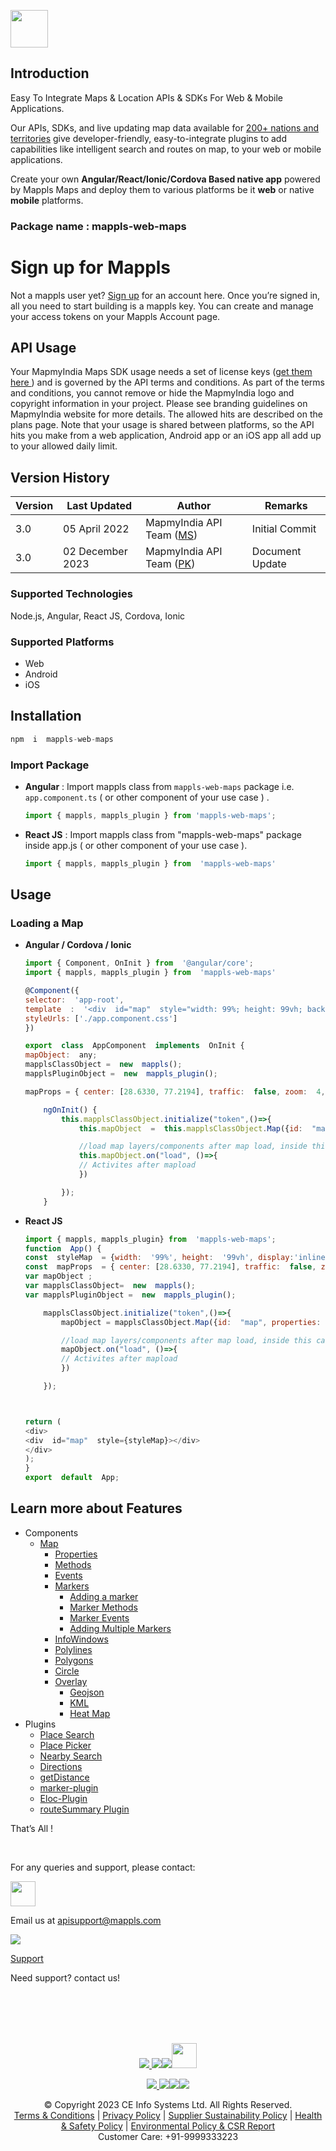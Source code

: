 [<img src="https://cdn-public.mappls.com/about-mappls/assets/images/mappls-logo.svg" height="60"/> </p>](https://about.mappls.com/api/maps)

## Introduction

Easy To Integrate Maps & Location APIs & SDKs For Web & Mobile Applications.
  

Our APIs, SDKs, and live updating map data available for [200+ nations and territories](https://github.com/MapmyIndia/mapmyindia-rest-api/blob/master/docs/countryISO.md) give developer-friendly, easy-to-integrate plugins to add capabilities like intelligent
search and routes on map, to your web or mobile applications.

Create your own **Angular/React/Ionic/Cordova Based native app** powered by Mappls Maps and deploy them to various platforms be it **web** or native **mobile** platforms.

### **Package name** : mappls-web-maps

# Sign up for Mappls

Not a mappls user yet? [Sign up](https://apis.mappls.com/console/) for an account here. Once you’re signed in, all you need to start building is a mappls key. You can create and manage your access tokens on your Mappls Account page.

## API Usage

Your MapmyIndia Maps SDK usage needs a set of license keys ([get them here ](https://apis.mappls.com/console/)) and is governed by the API terms and conditions. As part of the terms and conditions, you cannot remove or hide the MapmyIndia logo and copyright information in your project. Please see branding guidelines on MapmyIndia website for more details. The allowed hits are described on the plans page. Note that your usage is shared between platforms, so the API hits you make from a web application, Android app or an iOS app all add up to your allowed daily limit.

## Version History

| Version | Last Updated | Author | Remarks |
| ---- | ---- | ---- | ---- |
| 3.0 | 05 April 2022 | MapmyIndia API Team ([MS](https://github.com/mamtasharma117)) | Initial Commit |
| 3.0 | 02 December 2023 | MapmyIndia API Team ([PK](https://github.com/prabhjot729)) | Document Update|

###   Supported Technologies

Node.js, Angular, React JS, Cordova, Ionic

  
### Supported Platforms

- Web
- Android
- iOS

## Installation

```js
npm  i  mappls-web-maps
```

### Import Package

- **Angular** : Import mappls class from `mappls-web-maps` package i.e. `app.component.ts` ( or other component of your use case ) .

	```js
	import { mappls, mappls_plugin } from 'mappls-web-maps';
	```
-  **React JS** : Import mappls class from "mappls-web-maps" package inside app.js ( or other component of your use case ).
	```js
	import { mappls, mappls_plugin } from  'mappls-web-maps'
	```

## Usage

### Loading a Map

-  **Angular / Cordova / Ionic**

	```js
	import { Component, OnInit } from  '@angular/core';
	import { mappls, mappls_plugin } from  'mappls-web-maps'
	
	@Component({
	selector:  'app-root',
	template  :  '<div  id="map"  style="width: 99%; height: 99vh; background-color: white;"></div>',
	styleUrls: ['./app.component.css']
	})

	export  class  AppComponent  implements  OnInit {
	mapObject:  any;
	mapplsClassObject =  new  mappls();
	mapplsPluginObject =  new  mappls_plugin();

	mapProps = { center: [28.6330, 77.2194], traffic:  false, zoom:  4, geolocation:  false, clickableIcons:  false }

		ngOnInit() {
			this.mapplsClassObject.initialize("token",()=>{
				this.mapObject  =  this.mapplsClassObject.Map({id:  "map", properties:  this.mapProps});

				//load map layers/components after map load, inside this callback (Recommended)
				this.mapObject.on("load", ()=>{
				// Activites after mapload
				})

			});
		}
	```

 -  **React JS**

	```js
	import { mappls, mappls_plugin} from  'mappls-web-maps';
	function  App() {
	const  styleMap  = {width:  '99%', height:  '99vh', display:'inline-block'}
	const  mapProps  = { center: [28.6330, 77.2194], traffic:  false, zoom:  4, geolocation:  false, clickableIcons:  false }
	var mapObject ;
	var mapplsClassObject=  new  mappls();
	var mapplsPluginObject =  new  mappls_plugin();

		mapplsClassObject.initialize("token",()=>{
			mapObject = mapplsClassObject.Map({id:  "map", properties: mapProps});

			//load map layers/components after map load, inside this callback (Recommended)
			mapObject.on("load", ()=>{
			// Activites after mapload
			})

		});



	return (
	<div>
	<div  id="map"  style={styleMap}></div>
	</div>
	);
	}
	export  default  App;
	```

## Learn more about Features

- Components
	- [Map](https://github.com/mappls-api/mappls-web-maps/blob/main/components/map.md)
		- [Properties ](https://github.com/mappls-api/mappls-web-maps/blob/main/components/map.md#1-properties)
		- [Methods](https://github.com/mappls-api/mappls-web-maps/blob/main/components/map.md#2-map-methods)
		- [Events](https://github.com/mappls-api/mappls-web-maps/blob/main/components/map.md#3--map-events----listening-to-map-events)
		- [Markers](https://github.com/mappls-api/mappls-web-maps/blob/main/components/markers.md)
			- [Adding a marker](https://github.com/mappls-api/mappls-web-maps/blob/main/components/markers.md#1--adding-a-marker)
			- [Marker Methods](https://github.com/mappls-api/mappls-web-maps/blob/main/components/markers.md#2-marker-methods)
			- [Marker Events](https://github.com/mappls-api/mappls-web-maps/blob/main/components/markers.md#3-marker-events)
			- [Adding Multiple Markers](https://github.com/mappls-api/mappls-web-maps/blob/main/components/markers.md#iv-adding-multiple-markers)
		- [InfoWindows](https://github.com/mappls-api/mappls-web-maps/blob/main/components/infowindow.md)
		- [Polylines](https://github.com/mappls-api/mappls-web-maps/blob/main/components/polyline.md)
		- [Polygons](https://github.com/mappls-api/mappls-web-maps/blob/main/components/polygons.md)
		- [Circle](https://github.com/mappls-api/mappls-web-maps/blob/main/components/circle.md)
		- [Overlay](https://github.com/mappls-api/mappls-web-maps/blob/main/components/polyline.md)
			- [Geojson](https://github.com/mappls-api/mappls-web-maps/blob/main/components/polyline.md)
			- [KML](https://github.com/mappls-api/mappls-web-maps/blob/main/components/overlays.md)
			- [Heat Map](https://github.com/mappls-api/mappls-web-maps/blob/main/components/heatmap.md)
- Plugins
	- [Place Search](https://github.com/mappls-api/mappls-web-maps/tree/main/plugins/placeSearch-plugin)
	- [Place Picker](https://github.com/mappls-api/mappls-web-maps/tree/main/plugins/placePicker-plugin)
	- [Nearby Search](https://github.com/mappls-api/mappls-web-maps/tree/main/plugins/nearbySearch-plugin)
	- [Directions](https://github.com/mappls-api/mappls-web-maps/tree/main/plugins/directions-plugin)
	- [getDistance](https://github.com/mappls-api/mappls-web-maps/tree/main/plugins/getDistance%20Method)
	- [marker-plugin](https://github.com/mappls-api/mappls-web-maps/tree/main/plugins/marker-plugin)
	- [Eloc-Plugin](https://github.com/mappls-api/mappls-web-maps/tree/main/plugins/eLoc-plugin)
	- [routeSummary Plugin]()


That’s All !


<br>

For any queries and support, please contact: 

[<img src="https://about.mappls.com/images/mappls-logo.svg" height="40"/> </p>](https://about.mappls.com/api/)
Email us at [apisupport@mappls.com](mailto:apisupport@mappls.com)


![](https://www.mapmyindia.com/api/img/icons/support.png)

[Support](https://about.mappls.com/contact/)

Need support? contact us!

<br></br>
<br></br>

[<p align="center"> <img src="https://www.mapmyindia.com/api/img/icons/stack-overflow.png"/> ](https://stackoverflow.com/questions/tagged/mappls-api)[![](https://www.mapmyindia.com/api/img/icons/blog.png)](https://about.mappls.com/blog/)[![](https://www.mapmyindia.com/api/img/icons/gethub.png)](https://github.com/Mappls-api)[<img src="https://mmi-api-team.s3.ap-south-1.amazonaws.com/API-Team/npm-logo.one-third%5B1%5D.png" height="40"/> </p>](https://www.npmjs.com/org/mapmyindia) 



[<p align="center"> <img src="https://www.mapmyindia.com/june-newsletter/icon4.png"/> ](https://www.facebook.com/Mapplsofficial)[![](https://www.mapmyindia.com/june-newsletter/icon2.png)](https://twitter.com/mappls)[![](https://www.mapmyindia.com/newsletter/2017/aug/llinkedin.png)](https://www.linkedin.com/company/mappls/)[![](https://www.mapmyindia.com/june-newsletter/icon3.png)](https://www.youtube.com/channel/UCAWvWsh-dZLLeUU7_J9HiOA)




<div align="center">&#169; Copyright 2023 CE Info Systems Ltd. All Rights Reserved.</div>

<div align="center"> <a href="https://about.mappls.com/api/terms-&-conditions">Terms & Conditions</a> | <a href="https://about.mappls.com/about/privacy-policy">Privacy Policy</a> | <a href="https://about.mappls.com/pdf/mapmyIndia-sustainability-policy-healt-labour-rules-supplir-sustainability.pdf">Supplier Sustainability Policy</a> | <a href="https://about.mappls.com/pdf/Health-Safety-Management.pdf">Health & Safety Policy</a> | <a href="https://about.mappls.com/pdf/Environment-Sustainability-Policy-CSR-Report.pdf">Environmental Policy & CSR Report</a>

<div align="center">Customer Care: +91-9999333223</div>
